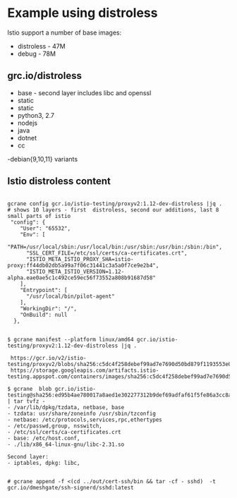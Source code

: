 # Example using distroless

Istio support a number of base images:
- distroless - 47M
- debug - 78M

## grc.io/distroless

- base - second layer includes libc and openssl
- static
- static
- python3, 2.7
- nodejs
- java
- dotnet
- cc

-debian{9,10,11} variants

## Istio distroless content

```shell

gcrane config gcr.io/istio-testing/proxyv2:1.12-dev-distroless |jq .
# shows 10 layers - first  distroless, second our additions, last 8 small parts of istio
 "config": {
    "User": "65532",
    "Env": [
      "PATH=/usr/local/sbin:/usr/local/bin:/usr/sbin:/usr/bin:/sbin:/bin",
      "SSL_CERT_FILE=/etc/ssl/certs/ca-certificates.crt",
      "ISTIO_META_ISTIO_PROXY_SHA=istio-proxy:ff44db02db5a99a7f06c31441c3a5a0f7ce9e2b4",
      "ISTIO_META_ISTIO_VERSION=1.12-alpha.eae0ae5c1c492ce59ec56f73552a808b91687d58"
    ],
    "Entrypoint": [
      "/usr/local/bin/pilot-agent"
    ],
    "WorkingDir": "/",
    "OnBuild": null
  },


$ gcrane manifest --platform linux/amd64 gcr.io/istio-testing/proxyv2:1.12-dev-distroless |jq .

 https://gcr.io/v2/istio-testing/proxyv2/blobs/sha256:c5dc4f258debef99ad7e7690d50bd879f1193553e0d36747e9626cd7ac3265f8
 https://storage.googleapis.com/artifacts.istio-testing.appspot.com/containers/images/sha256:c5dc4f258debef99ad7e7690d50bd879f1193553e0d36747e9626cd7ac3265f8

$ gcrane  blob gcr.io/istio-testing@sha256:ed95b4ae780017a8aed1e302277312b9def69adfaf61f5fe86a3cc8a626b5b50 | tar tvfz -
- /var/lib/dpkg/tzdata, netbase, base
- tzdata: usr/share/zoneinfo /usr/sbin/tzconfig
- netbase: /etc/protocols,services,rpc,ethertypes
- /etc/passwd,group, nsswitch, 
- /etc/ssl/certs/ca-certificates.crt
- base: /etc/host.conf, 
- ./lib/x86_64-linux-gnu/libc-2.31.so

Second layer:
- iptables, dpkg: libc,  


# gcrane append -f <(cd ../out/cert-ssh/bin && tar -cf - sshd)  -t gcr.io/dmeshgate/ssh-signerd/sshd:latest

```
